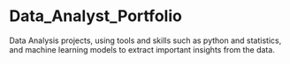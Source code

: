# Data_Analyst_Portfolio
Data Analysis projects, using tools and skills such as python and statistics, and machine learning models to extract important insights from the data. 
